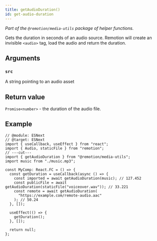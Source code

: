 ```yaml
---
title: getAudioDuration()
id: get-audio-duration
---
```


_Part of the `@remotion/media-utils` package of helper functions._

Gets the duration in seconds of an audio source. Remotion will create an invisible `<audio>` tag, load the audio and return the duration.

## Arguments

### `src`

A string pointing to an audio asset

## Return value

`Promise<number>` - the duration of the audio file.

## Example

```tsx twoslash
// @module: ESNext
// @target: ESNext
import { useCallback, useEffect } from "react";
import { Audio, staticFile } from "remotion";
// ---cut---
import { getAudioDuration } from "@remotion/media-utils";
import music from "./music.mp3";

const MyComp: React.FC = () => {
  const getDuration = useCallback(async () => {
    const imported = await getAudioDuration(music); // 127.452
    const publicFile = await getAudioDuration(staticFile("voiceover.wav")); // 33.221
    const remote = await getAudioDuration(
      "https://example.com/remote-audio.aac"
    ); // 50.24
  }, []);

  useEffect(() => {
    getDuration();
  }, []);

  return null;
};
```
